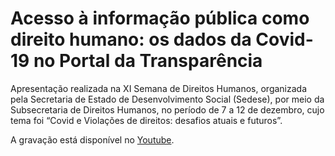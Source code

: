 # Acesso à informação pública como direito humano: os dados da Covid-19 no Portal da Transparência

Apresentação realizada na XI Semana de Direitos Humanos, organizada pela Secretaria de Estado de Desenvolvimento Social (Sedese), por meio da Subsecretaria de Direitos Humanos, no período de 7 a 12 de dezembro, cujo tema foi “Covid e Violações de direitos: desafios atuais e futuros”.

A gravação está disponível no [Youtube](https://www.youtube.com/watch?v=x6fnMVnR7hM).